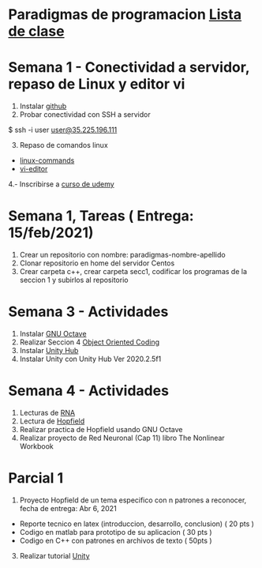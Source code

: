 # Paradigmas de programacion [Lista de clase](https://drive.google.com/file/d/1GE1RXVNGBCg3nEP91bzO9KvbMuoz9EA9/view?usp=sharing)
# Semana 1 - Conectividad a servidor, repaso de Linux y editor vi

1. Instalar [github](https://git-scm.com/downloads)
2. Probar conectividad con SSH a servidor

$  ssh -i user user@35.225.196.111

3. Repaso de comandos linux

-	[linux-commands](https://github.com/adsoftsito/paradigmas-programacion/blob/main/w1/linuxcommands.pdf)
-	[vi-editor](https://github.com/adsoftsito/paradigmas-programacion/blob/main/w1/vi-editor.pdf)

4.- Inscribirse a [curso de udemy](https://www.udemy.com/course/free-learn-c-tutorial-beginners)

# Semana 1, Tareas ( Entrega: 15/feb/2021) 
1. Crear un repositorio con nombre:  paradigmas-nombre-apellido
2. Clonar repositorio en home del servidor Centos
2. Crear carpeta c++, crear carpeta secc1, codificar los programas de la seccion 1 y subirlos al repositorio


# Semana 3 - Actividades

1. Instalar [GNU Octave](https://www.gnu.org/software/octave/download)
2. Realizar Seccion 4 [Object Oriented Coding](https://www.udemy.com/course/free-learn-c-tutorial-beginners)
3. Instalar [Unity Hub](https://unity3d.com/es/get-unity/download)
4. Instalar Unity con Unity Hub Ver 2020.2.5f1

# Semana 4 - Actividades
1. Lecturas de [RNA](https://ccc.inaoep.mx/~pgomez/cursos/redes%20neuronales%20artificiales/index_archivos/Page611.htm)
2. Lectura de [Hopfield](https://ccc.inaoep.mx/~pgomez/cursos/redes%20neuronales%20artificiales/presentaciones/hopfield.pdf)
3. Realizar practica de Hopfield usando GNU Octave
4. Realizar proyecto de Red Neuronal (Cap 11) libro The Nonlinear Workbook

# Parcial 1
1. Proyecto Hopfield de un tema especifico con n patrones a reconocer, fecha de entrega: Abr 6, 2021
- Reporte tecnico en latex (introduccion, desarrollo, conclusion) ( 20 pts )
- Codigo en matlab para prototipo de su aplicacion ( 30 pts )
- Codigo en C++ con patrones en archivos de texto ( 50pts )
3. Realizar tutorial [Unity](https://www.udemy.com/course/introduccion-al-desarrollo-de-videojuegos-con-unity-3d)
